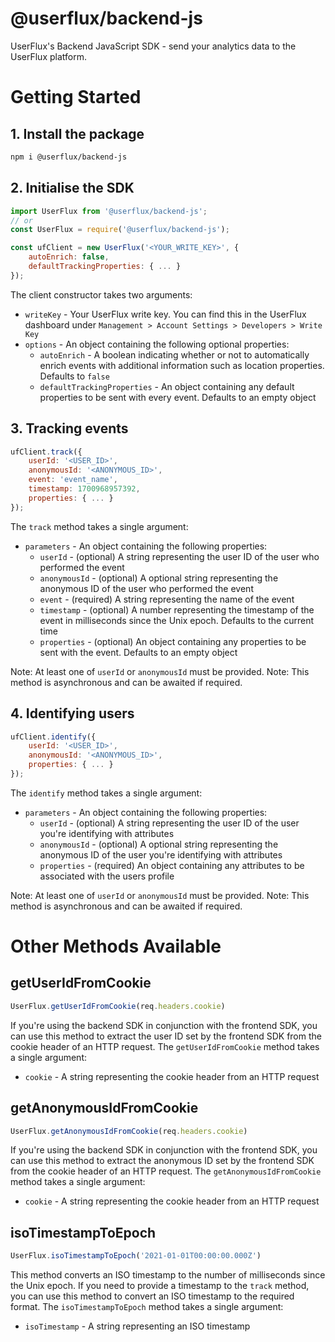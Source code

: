 # @userflux/backend-js
UserFlux's Backend JavaScript SDK - send your analytics data to the UserFlux platform.

# Getting Started

## 1. Install the package

```bash
npm i @userflux/backend-js
```

## 2. Initialise the SDK

```javascript
import UserFlux from '@userflux/backend-js';
// or
const UserFlux = require('@userflux/backend-js');

const ufClient = new UserFlux('<YOUR_WRITE_KEY>', {
    autoEnrich: false,
    defaultTrackingProperties: { ... }
});
```

The client constructor takes two arguments:
- `writeKey` - Your UserFlux write key. You can find this in the UserFlux dashboard under `Management > Account Settings > Developers > Write Key`
- `options` - An object containing the following optional properties:
    - `autoEnrich` - A boolean indicating whether or not to automatically enrich events with additional information such as location properties. Defaults to `false`
    - `defaultTrackingProperties` - An object containing any default properties to be sent with every event. Defaults to an empty object

## 3. Tracking events

```javascript
ufClient.track({
    userId: '<USER_ID>',
    anonymousId: '<ANONYMOUS_ID>',
    event: 'event_name',
    timestamp: 1700968957392,
    properties: { ... }
});
```

The `track` method takes a single argument:
- `parameters` - An object containing the following properties:
    - `userId` - (optional) A string representing the user ID of the user who performed the event
    - `anonymousId` - (optional) A optional string representing the anonymous ID of the user who performed the event
    - `event` - (required) A string representing the name of the event
    - `timestamp` - (optional) A number representing the timestamp of the event in milliseconds since the Unix epoch. Defaults to the current time
    - `properties` - (optional) An object containing any properties to be sent with the event. Defaults to an empty object

Note: At least one of `userId` or `anonymousId` must be provided.
Note: This method is asynchronous and can be awaited if required.

## 4. Identifying users
    
```javascript
ufClient.identify({
    userId: '<USER_ID>',
    anonymousId: '<ANONYMOUS_ID>',
    properties: { ... }
});
```

The `identify` method takes a single argument:
- `parameters` - An object containing the following properties:
    - `userId` - (optional) A string representing the user ID of the user you're identifying with attributes
    - `anonymousId` - (optional) A optional string representing the anonymous ID of the user you're identifying with attributes
    - `properties` - (required) An object containing any attributes to be associated with the users profile

Note: At least one of `userId` or `anonymousId` must be provided.
Note: This method is asynchronous and can be awaited if required.

# Other Methods Available

## getUserIdFromCookie

```javascript
UserFlux.getUserIdFromCookie(req.headers.cookie)
```

If you're using the backend SDK in conjunction with the frontend SDK, you can use this method to extract the user ID set by the frontend SDK from the cookie header of an HTTP request.
The `getUserIdFromCookie` method takes a single argument:
- `cookie` - A string representing the cookie header from an HTTP request

## getAnonymousIdFromCookie

```javascript
UserFlux.getAnonymousIdFromCookie(req.headers.cookie)
```

If you're using the backend SDK in conjunction with the frontend SDK, you can use this method to extract the anonymous ID set by the frontend SDK from the cookie header of an HTTP request.
The `getAnonymousIdFromCookie` method takes a single argument:
- `cookie` - A string representing the cookie header from an HTTP request

## isoTimestampToEpoch

```javascript
UserFlux.isoTimestampToEpoch('2021-01-01T00:00:00.000Z')
```

This method converts an ISO timestamp to the number of milliseconds since the Unix epoch.
If you need to provide a timestamp to the `track` method, you can use this method to convert an ISO timestamp to the required format.
The `isoTimestampToEpoch` method takes a single argument:
- `isoTimestamp` - A string representing an ISO timestamp